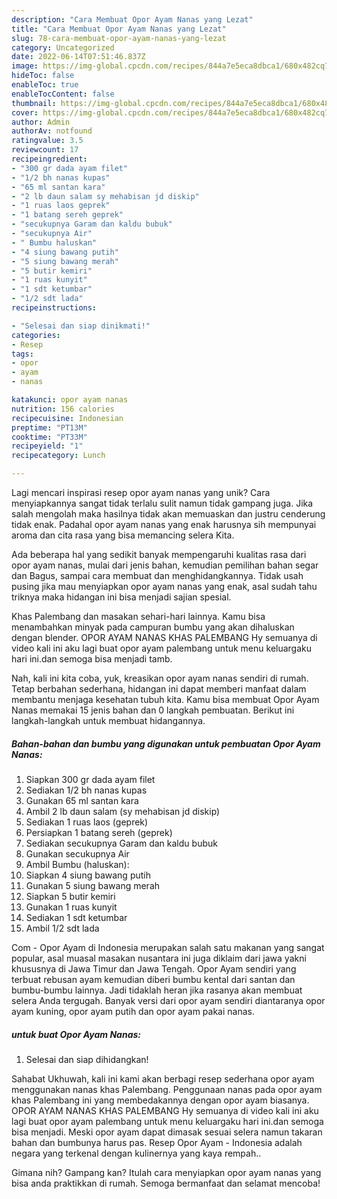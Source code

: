 ```yaml
---
description: "Cara Membuat Opor Ayam Nanas yang Lezat"
title: "Cara Membuat Opor Ayam Nanas yang Lezat"
slug: 78-cara-membuat-opor-ayam-nanas-yang-lezat
category: Uncategorized
date: 2022-06-14T07:51:46.837Z
image: https://img-global.cpcdn.com/recipes/844a7e5eca8dbca1/680x482cq70/opor-ayam-nanas-foto-resep-utama.jpg
hideToc: false
enableToc: true
enableTocContent: false
thumbnail: https://img-global.cpcdn.com/recipes/844a7e5eca8dbca1/680x482cq70/opor-ayam-nanas-foto-resep-utama.jpg
cover: https://img-global.cpcdn.com/recipes/844a7e5eca8dbca1/680x482cq70/opor-ayam-nanas-foto-resep-utama.jpg
author: Admin
authorAv: notfound
ratingvalue: 3.5
reviewcount: 17
recipeingredient:
- "300 gr dada ayam filet"
- "1/2 bh nanas kupas"
- "65 ml santan kara"
- "2 lb daun salam sy mehabisan jd diskip"
- "1 ruas laos geprek"
- "1 batang sereh geprek"
- "secukupnya Garam dan kaldu bubuk"
- "secukupnya Air"
- " Bumbu haluskan"
- "4 siung bawang putih"
- "5 siung bawang merah"
- "5 butir kemiri"
- "1 ruas kunyit"
- "1 sdt ketumbar"
- "1/2 sdt lada"
recipeinstructions:

- "Selesai dan siap dinikmati!"
categories:
- Resep
tags:
- opor
- ayam
- nanas

katakunci: opor ayam nanas 
nutrition: 156 calories
recipecuisine: Indonesian
preptime: "PT13M"
cooktime: "PT33M"
recipeyield: "1"
recipecategory: Lunch

---
```





Lagi mencari inspirasi resep opor ayam nanas yang unik? Cara menyiapkannya sangat tidak terlalu sulit namun tidak gampang juga. Jika salah mengolah maka hasilnya tidak akan memuaskan dan justru cenderung tidak enak. Padahal opor ayam nanas yang enak harusnya sih mempunyai aroma dan cita rasa yang bisa memancing selera Kita.





Ada beberapa hal yang sedikit banyak mempengaruhi kualitas rasa dari opor ayam nanas, mulai dari jenis bahan, kemudian pemilihan bahan segar dan Bagus, sampai cara membuat dan menghidangkannya. Tidak usah pusing jika mau menyiapkan opor ayam nanas yang enak,      asal sudah tahu triknya maka hidangan ini bisa menjadi sajian spesial.














Khas Palembang dan masakan sehari-hari lainnya. Kamu bisa menambahkan minyak pada campuran bumbu yang akan dihaluskan dengan blender. OPOR AYAM NANAS KHAS PALEMBANG Hy semuanya di video kali ini aku lagi buat opor ayam palembang untuk menu keluargaku hari ini.dan semoga bisa menjadi tamb.






Nah, kali ini kita coba, yuk, kreasikan opor ayam nanas sendiri di rumah. Tetap berbahan sederhana, hidangan ini dapat memberi manfaat dalam membantu menjaga kesehatan tubuh kita. Kamu bisa membuat Opor Ayam Nanas memakai 15 jenis bahan dan 0 langkah pembuatan. Berikut ini langkah-langkah untuk membuat hidangannya.

<!--inarticleads1-->

##### Bahan-bahan dan bumbu yang digunakan untuk pembuatan Opor Ayam Nanas:

1. Siapkan 300 gr dada ayam filet
1. Sediakan 1/2 bh nanas kupas
1. Gunakan 65 ml santan kara
1. Ambil 2 lb daun salam (sy mehabisan jd diskip)
1. Sediakan 1 ruas laos (geprek)
1. Persiapkan 1 batang sereh (geprek)
1. Sediakan secukupnya Garam dan kaldu bubuk
1. Gunakan secukupnya Air
1. Ambil  Bumbu (haluskan):
1. Siapkan 4 siung bawang putih
1. Gunakan 5 siung bawang merah
1. Siapkan 5 butir kemiri
1. Gunakan 1 ruas kunyit
1. Sediakan 1 sdt ketumbar
1. Ambil 1/2 sdt lada


Com - Opor Ayam di Indonesia merupakan salah satu makanan yang sangat popular, asal muasal masakan nusantara ini juga diklaim dari jawa yakni khususnya di Jawa Timur dan Jawa Tengah. Opor Ayam sendiri yang terbuat rebusan ayam kemudian diberi bumbu kental dari santan dan bumbu-bumbu lainnya. Jadi tidaklah heran jika rasanya akan membuat selera Anda tergugah. Banyak versi dari opor ayam sendiri diantaranya opor ayam kuning, opor ayam putih dan opor ayam pakai nanas. 

<!--inarticleads2-->

#####  untuk buat Opor Ayam Nanas:


1. Selesai dan siap dihidangkan!

Sahabat Ukhuwah, kali ini kami akan berbagi resep sederhana opor ayam menggunakan nanas khas Palembang. Penggunaan nanas pada opor ayam khas Palembang ini yang membedakannya dengan opor ayam biasanya. OPOR AYAM NANAS KHAS PALEMBANG Hy semuanya di video kali ini aku lagi buat opor ayam palembang untuk menu keluargaku hari ini.dan semoga bisa menjadi. Meski opor ayam dapat dimasak sesuai selera namun takaran bahan dan bumbunya harus pas. Resep Opor Ayam - Indonesia adalah negara yang terkenal dengan kulinernya yang kaya rempah.. 

Gimana nih? Gampang kan? Itulah cara menyiapkan opor ayam nanas yang bisa anda praktikkan di rumah. Semoga bermanfaat dan selamat mencoba!
